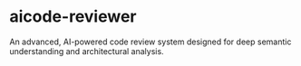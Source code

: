 # aicode-reviewer
An advanced, AI-powered code review system designed for deep semantic understanding and architectural analysis.
